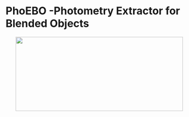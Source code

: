 # PhoEBO -Photometry Extractor for Blended Objects
<p align="center">
<img src= "https://user-images.githubusercontent.com/83715159/222288296-2ea56826-0087-41a3-aeff-82e077e281b7.png" width=450, height=200>
</p>
